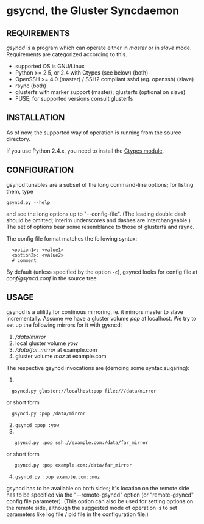 gsycnd, the Gluster Syncdaemon
==============================

REQUIREMENTS
------------

_gsyncd_ is a program which can operate either in _master_ or in _slave_ mode.
Requirements are categorized according to this.

* supported OS is GNU/Linux
* Python >= 2.5, or 2.4 with Ctypes (see below) (both)
* OpenSSH >= 4.0 (master) / SSH2 compliant sshd (eg. openssh) (slave)
* rsync (both)
* glusterfs with marker support (master); glusterfs (optional on slave)
* FUSE; for supported versions consult glusterfs

INSTALLATION
------------

As of now, the supported way of operation is running from the source directory.

If you use Python 2.4.x, you need to install the [Ctypes module](http://python.net/crew/theller/ctypes/).

CONFIGURATION
-------------

gsyncd tunables are a subset of the long command-line options; for listing them,
type

    gsyncd.py --help

and see the long options up to "--config-file". (The leading double dash should be omitted;
interim underscores and dashes are interchangeable.) The set of options bear some resemblance
to those of glusterfs and rsync.

The config file format matches the following syntax:

      <option1>: <value1>
      <option2>: <value2>
      # comment

By default (unless specified by the option `-c`), gsyncd looks for config file at _conf/gsyncd.conf_
in the source tree.

USAGE
-----

gsyncd is a utilitly for continous mirroring, ie. it mirrors master to slave incrementally.
Assume we have a gluster volume _pop_ at localhost. We try to set up the following mirrors
for it with gysncd:

1. _/data/mirror_
2. local gluster volume _yow_
3. _/data/far_mirror_ at example.com
4. gluster volume _moz_ at example.com

The respective gsyncd invocations are (demoing some syntax sugaring):

1.

      gsyncd.py gluster://localhost:pop file:///data/mirror

  or short form

      gsyncd.py :pop /data/mirror

2. `gsyncd :pop :yow`
3.

       gsyncd.py :pop ssh://example.com:/data/far_mirror

  or short form

       gsyncd.py :pop example.com:/data/far_mirror

4. `gsyncd.py :pop example.com::moz`

gsyncd has to be available on both sides; it's location on the remote side has to be specified
via the "--remote-gsyncd" option (or "remote-gsyncd" config file parameter). (This option can also be
used for setting options on the remote side, although the suggested mode of operation is to
set parameters like log file / pid file in the configuration file.)
